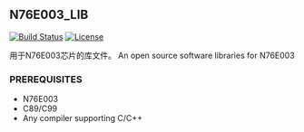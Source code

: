## N76E003_LIB

[![Build Status](https://img.shields.io/travis/USER/REPO/BRANCH.svg)]()
[![License](https://img.shields.io/apm/l/vim-mode.svg)](https://www.mozilla.org/en-US/MPL/2.0/)

用于N76E003芯片的库文件。
An open source software libraries for N76E003

### PREREQUISITES

* N76E003
* C89/C99
* Any compiler supporting C/C++